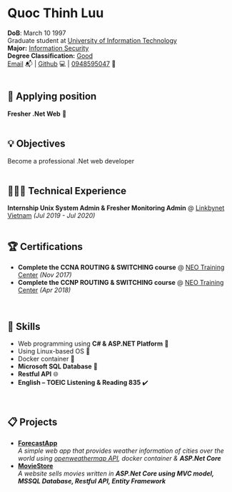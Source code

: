 
# Quoc Thinh Luu

**DoB**: March 10 1997<br>
Graduate student at [University of Information Technology](https://www.uit.edu.vn/)<br>
**Major:** [Information Security](https://dictionary.cambridge.org/vi/dictionary/english/information)<br> 
**Degree Classification:** [Good](https://dictionary.cambridge.org/vi/dictionary/english/good)<br>
[Email](mailto:quocthinhluu97@gmail.com) 📬 | [Github](https://github.com/quocthinhluu97/) 💻 | [0948595047](https://dictionary.cambridge.org/vi/dictionary/english/good) 📳<br>
<br>

## 💎 Applying position
**Fresher .Net Web** 📛<br>
<br>

## 💡 Objectives
Become a professional .Net web developer<br>
<br>

## 👩🏼‍💻 Technical Experience

**Internship Unix System Admin & Fresher Monitoring Admin** @ [Linkbynet Vietnam](https://www.linkbynet.com/) _(Jul 2019 - Jul 2020)_ <br>
<br>

## 🏆 Certifications

- **Complete the CCNA ROUTING & SWITCHING course** @ [NEO Training Center](https://neo.edu.vn/) _(Nov 2017)_ <br>
- **Complete the CCNP ROUTING & SWITCHING course** @ [NEO Training Center](https://neo.edu.vn/) _(Apr 2018)_ <br>
<br>

## 💬 Skills

- Web programming using **C# & ASP.NET Platform** 🚀<br>
- Using Linux-based OS 🐧<br>
- Docker container 🐳<br>
- **Microsoft SQL Database** 🚅<br>
- **Restful API** 🌐<br>
- **English – TOEIC Listening & Reading 835** ✔️<br>
<br>

## 📋 Projects

- **[ForecastApp](https://github.com/quocthinhluu97/ForecastApp)**<br>
_A simple web app that provides weather information of cities over the world using [openweathermap API](https://openweathermap.org/api), docker container & **ASP.Net Core**_<br>
- **[MovieStore](https://github.com/quocthinhluu97/MovieStore)**<br>
_A website sells movies written in **ASP.Net Core using MVC model, MSSQL Database, Restful API, Entity Framework**_<br>
